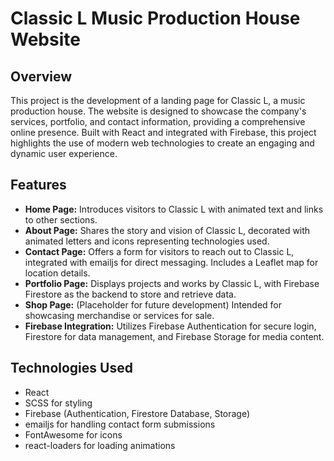 # Classic L Music Production House Website

## Overview
This project is the development of a landing page for Classic L, a music production house. 
The website is designed to showcase the company's services, portfolio, and contact information, providing a comprehensive online presence. 
Built with React and integrated with Firebase, this project highlights the use of modern web technologies to create an engaging and dynamic user experience.

## Features
* **Home Page:** Introduces visitors to Classic L with animated text and links to other sections.
* **About Page:** Shares the story and vision of Classic L, decorated with animated letters and icons representing technologies used.
* **Contact Page:** Offers a form for visitors to reach out to Classic L, integrated with emailjs for direct messaging. Includes a Leaflet map for location details.
* **Portfolio Page:** Displays projects and works by Classic L, with Firebase Firestore as the backend to store and retrieve data.
* **Shop Page:** (Placeholder for future development) Intended for showcasing merchandise or services for sale.
* **Firebase Integration:** Utilizes Firebase Authentication for secure login, Firestore for data management, and Firebase Storage for media content.
  
## Technologies Used
* React 
* SCSS for styling
* Firebase (Authentication, Firestore Database, Storage)
* emailjs for handling contact form submissions
* FontAwesome for icons
* react-loaders for loading animations
